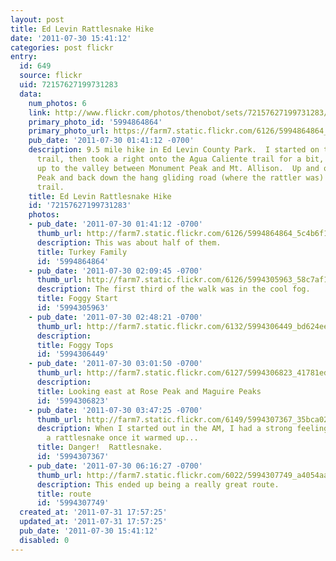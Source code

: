 ```yaml
---
layout: post
title: Ed Levin Rattlesnake Hike
date: '2011-07-30 15:41:12'
categories: post flickr
entry:
  id: 649
  source: flickr
  uid: 72157627199731283
  data:
    num_photos: 6
    link: http://www.flickr.com/photos/thenobot/sets/72157627199731283/
    primary_photo_id: '5994864864'
    primary_photo_url: https://farm7.static.flickr.com/6126/5994864864_5c4b6f13dd_m.jpg
    pub_date: '2011-07-30 01:41:12 -0700'
    description: 9.5 mile hike in Ed Levin County Park.  I started on the Tularcitos
      trail, then took a right onto the Agua Caliente trail for a bit, then went off-trail
      up to the valley between Monument Peak and Mt. Allison.  Up and over Monument
      Peak and back down the hang gliding road (where the rattler was) and Tularcitos
      trail.
    title: Ed Levin Rattlesnake Hike
    id: '72157627199731283'
    photos:
    - pub_date: '2011-07-30 01:41:12 -0700'
      thumb_url: http://farm7.static.flickr.com/6126/5994864864_5c4b6f13dd_s.jpg
      description: This was about half of them.
      title: Turkey Family
      id: '5994864864'
    - pub_date: '2011-07-30 02:09:45 -0700'
      thumb_url: http://farm7.static.flickr.com/6126/5994305963_58c7af1bee_s.jpg
      description: The first third of the walk was in the cool fog.
      title: Foggy Start
      id: '5994305963'
    - pub_date: '2011-07-30 02:48:21 -0700'
      thumb_url: http://farm7.static.flickr.com/6132/5994306449_bd624ee191_s.jpg
      description: 
      title: Foggy Tops
      id: '5994306449'
    - pub_date: '2011-07-30 03:01:50 -0700'
      thumb_url: http://farm7.static.flickr.com/6127/5994306823_41781ed4c3_s.jpg
      description: 
      title: Looking east at Rose Peak and Maguire Peaks
      id: '5994306823'
    - pub_date: '2011-07-30 03:47:25 -0700'
      thumb_url: http://farm7.static.flickr.com/6149/5994307367_35bca02109_s.jpg
      description: When I started out in the AM, I had a strong feeling I'd encounter
        a rattlesnake once it warmed up...
      title: Danger!  Rattlesnake.
      id: '5994307367'
    - pub_date: '2011-07-30 06:16:27 -0700'
      thumb_url: http://farm7.static.flickr.com/6022/5994307749_a4054aab2b_s.jpg
      description: This ended up being a really great route.
      title: route
      id: '5994307749'
  created_at: '2011-07-31 17:57:25'
  updated_at: '2011-07-31 17:57:25'
  pub_date: '2011-07-30 15:41:12'
  disabled: 0
---
```

